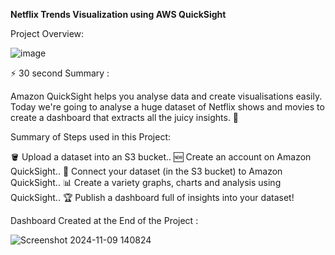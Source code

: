 **Netflix Trends Visualization using AWS QuickSight**
 
 Project Overview:

![image](https://github.com/user-attachments/assets/a6ffc7be-1dfd-4a1c-86f7-8ae65269f692)

⚡️ 30 second Summary :

Amazon QuickSight helps you analyse data and create visualisations easily. Today we're going to analyse a huge dataset of Netflix shows and movies to create a dashboard that extracts all the juicy insights. 🥝

Summary of Steps used in this Project:

🪣 Upload a dataset into an S3 bucket.. 
🆕 Create an account on Amazon QuickSight.. 
🔗 Connect your dataset (in the S3 bucket) to Amazon QuickSight.. 
📊 Create a variety graphs, charts and analysis using QuickSight..
🏆 Publish a dashboard full of insights into your dataset!

Dashboard Created at the End of the Project :

![Screenshot 2024-11-09 140824](https://github.com/user-attachments/assets/531aa82b-782f-4f06-82d3-9255b76331cd)

